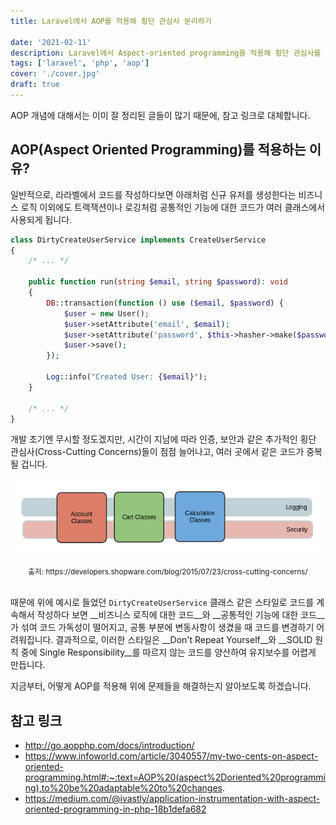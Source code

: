 ```yaml
---
title: Laravel에서 AOP를 적용해 횡단 관심사 분리하기

date: '2021-02-11'
description: Laravel에서 Aspect-oriented programming을 적용해 횡단 관심사를 분리하는 방법을 소개합니다.
tags: ['laravel', 'php', 'aop']
cover: './cover.jpg'
draft: true
---
```


AOP 개념에 대해서는 이미 잘 정리된 글들이 많기 때문에, 참고 링크로 대체합니다.

## AOP(Aspect Oriented Programming)를 적용하는 이유?
일반적으로, 라라벨에서 코드를 작성하다보면 아래처럼 신규 유저를 생성한다는 비즈니스 로직 이외에도 
트랙잭션이나 로깅처럼 공통적인 기능에 대한 코드가 여러 클래스에서 사용되게 됩니다.

```php
class DirtyCreateUserService implements CreateUserService
{
    /* ... */

    public function run(string $email, string $password): void
    {
        DB::transaction(function () use ($email, $password) {
            $user = new User();
            $user->setAttribute('email', $email);
            $user->setAttribute('password', $this->hasher->make($password));
            $user->save();
        });

        Log::info("Created User: {$email}");
    }
    
    /* ... */
}
```

개발 초기엔 무시할 정도겠지만, 시간이 지남에 따라 인증, 보안과 같은 추가적인 횡단 관심사(Cross-Cutting Concerns)들이 점점 늘어나고,
여러 곳에서 같은 코드가 중복될 겁니다.

![cross-cutting concerns overview](./cross-cutting.png)
<p style="text-align: center; margin-bottom: 2rem;"><sub>출저: https://developers.shopware.com/blog/2015/07/23/cross-cutting-concerns/</sub></p>

때문에 위에 예시로 들었던 `DirtyCreateUserService` 클래스 같은 스타일로 코드를 계속해서 작성하다 보면 __비즈니스 로직에 대한 코드__와
__공통적인 기능에 대한 코드__가 섞여 코드 가독성이 떨어지고, 공통 부분에 변동사항이 생겼을 때 코드를 변경하기 어려워집니다.
결과적으로, 이러한 스타일은 __Don't Repeat Yourself__와 __SOLID 원칙 중에 Single Responsibility__를 따르지 않는 코드를 양산하여 
유지보수를 어렵게 만듭니다.

지금부터, 어떻게 AOP를 적용해 위에 문제들을 해결하는지 알아보도록 하겠습니다.

## 참고 링크
- http://go.aopphp.com/docs/introduction/
- https://www.infoworld.com/article/3040557/my-two-cents-on-aspect-oriented-programming.html#:~:text=AOP%20(aspect%2Doriented%20programming),to%20be%20adaptable%20to%20changes.
- https://medium.com/@ivastly/application-instrumentation-with-aspect-oriented-programming-in-php-18b1defa682
